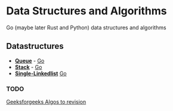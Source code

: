 # Data Structures and Algorithms

Go (maybe later Rust and Python) data structures and algorithms

## Datastructures

* **[Queue](https://github.com/danrusei/data_structures_and_algo/tree/main/queue)** - [Go](https://github.com/danrusei/data_structures_and_algo/tree/main/queue/Go)
* **[Stack](https://github.com/danrusei/data_structures_and_algo/tree/main/stack)** - [Go](https://github.com/danrusei/data_structures_and_algo/tree/main/stack/Go)
* **[Single-Linkedlist](https://github.com/danrusei/data_structures_and_algo/tree/main/single_linkedlist)** [Go](https://github.com/danrusei/data_structures_and_algo/tree/main/single_linkedlist/Go)

### TODO

[Geeksforgeeks Algos to revision](https://www.geeksforgeeks.org/top-10-algorithms-in-interview-questions/amp/)
